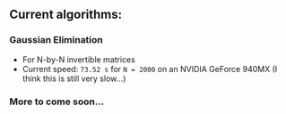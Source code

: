 ## Current algorithms:
### Gaussian Elimination
* For N-by-N invertible matrices
* Current speed: `73.52 s` for `N = 2000` on an NVIDIA GeForce 940MX (I think this is still very slow...)
### More to come soon...
